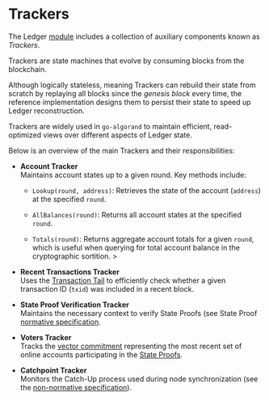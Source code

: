# Trackers

The Ledger [module](https://github.com/algorand/go-algorand/tree/18990e06116efa0ad29008d5879c8e4dcfa51653/ledger)
includes a collection of auxiliary components known as _Trackers_.

Trackers are state machines that evolve by consuming blocks from the blockchain.

Although logically stateless, meaning Trackers can rebuild their state from scratch
by replaying all blocks since the _genesis block_ every time, the reference implementation
designs them to persist their state to speed up Ledger reconstruction.

Trackers are widely used in `go-algorand` to maintain efficient, read-optimized
views over different aspects of Ledger state.

Below is an overview of the main Trackers and their responsibilities:

- **Account Tracker**\
Maintains account states up to a given round. Key methods include:

  - `Lookup(round, address)`: Retrieves the state of the account (`address`) at the
  specified `round`.

  - `AllBalances(round)`: Returns all account states at the specified `round`.

  - `Totals(round)`: Returns aggregate account totals for a given `round`, which
  is useful when querying for total account balance in the cryptographic sortition.  <!-- TODO: link to Sortition -->>

- **Recent Transactions Tracker**\
Uses the [Transaction Tail](./ledger-nn-transaction-tail.md) to efficiently check
whether a given transaction ID (`txid`) was included in a recent block.

- **State Proof Verification Tracker**\
Maintains the necessary context to verify State Proofs (see State Proof
[normative specification](../../crypto/crypto-state-proofs.md#state-proof-validity).

- **Voters Tracker**\
Tracks the [vector commitment](../../crypto/crypto-vector-commitment.md) representing
the most recent set of online accounts participating in the [State Proofs](../../crypto/crypto-state-proofs.md).

- **Catchpoint Tracker**\
Monitors the Catch-Up process used during node synchronization (see the
[non-normative specification](../../node/non-normative/node-nn-sync.md)).
